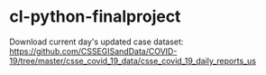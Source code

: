 # cl-python-finalproject
 
Download current day's updated case dataset:
 https://github.com/CSSEGISandData/COVID-19/tree/master/csse_covid_19_data/csse_covid_19_daily_reports_us

 
